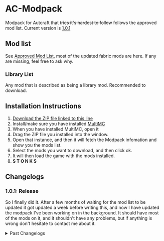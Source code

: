 <!--
@format
cSpell:word Autcraft HAHAHAHAHAHAHAHAHAHAHA
-->

# AC-Modpack

Modpack for Autcraft that ~~tries it's hardest to follow~~ follows the approved mod list. Current version is [1.0.1](#changelogs)

## Mod list

See [Approved Mod List](https://www.autcraft.com/wiki/m/34575523/page/Approved_Mods), most of the updated fabric mods are here. If any are missing, feel free to ask why.

### Library List

Any mod that is described as being a library mod. Recommended to download.

## Installation Instructions

1. [Download the ZIP file linked to this line](AC-Modpack.zip)
2. Install/make sure you have installed [MultiMC](https://multimc.org/)
3. When you have installed MultiMC, open it
4. Drag the ZIP file you installed into the window.
5. Open that instance, and then it will fetch the Modpack infomation and show you the mods list.
6. Select the mods you want to download, and then click ok.
7. It will then load the game with the mods installed.
8. **S T O N K S**

## Changelogs

### 1.0.1: Release

So I finally did it. After a few months of waiting for the mod list to be updated it got updated a week before writing this, and now I have updated the modpack I've been working on in the background. It should have most of the mods on it, and it shouldn't have any problems, but if anything is wrong don't hesitate to contact me about it.

<details>
  <summary>Past Changelogs</summary>
  
  You fool, there is no past changelogs. Now you're stuck here forever! HAHAHAHAHAHAHAHAHAHAHA!
</details>
